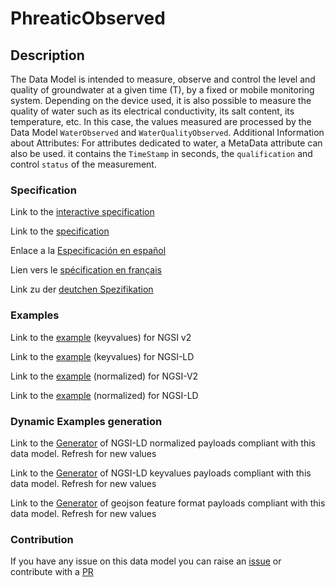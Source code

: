 # PhreaticObserved

## Description 

The Data Model is intended to measure, observe and control the level and quality of groundwater at a given time (T), by a fixed or mobile monitoring system. Depending on the device used, it is also possible to measure the quality of water such as its electrical conductivity, its salt content, its temperature, etc. In this case, the values measured are processed by the Data Model `WaterObserved` and `WaterQualityObserved`. Additional Information about Attributes: For attributes dedicated to water, a MetaData attribute can also be used. it contains the `TimeStamp` in seconds, the `qualification` and control `status` of the measurement.
### Specification

Link to the [interactive specification](https://swagger.lab.fiware.org/?url=https://smart-data-models.github.io/dataModel.Environment/PhreaticObserved/swagger.yaml)

Link to the [specification](https://smart-data-models.github.io/dataModel.Environment/PhreaticObserved/doc/spec.md)

Enlace a la [Especificación en español](https://smart-data-models.github.io/dataModel.Environment/PhreaticObserved/doc/spec_ES.md)

Lien vers le [spécification en français](https://smart-data-models.github.io/dataModel.Environment/PhreaticObserved/doc/spec_FR.md)

Link zu der [deutchen Spezifikation](https://smart-data-models.github.io/dataModel.Environment/PhreaticObserved/doc/spec_DE.md)
### Examples

Link to the [example](https://smart-data-models.github.io/dataModel.Environment/PhreaticObserved/examples/example.json) (keyvalues) for NGSI v2

Link to the [example](https://smart-data-models.github.io/dataModel.Environment/PhreaticObserved/examples/example.jsonld) (keyvalues) for NGSI-LD

Link to the [example](https://smart-data-models.github.io/dataModel.Environment/PhreaticObserved/examples/example-normalized.json) (normalized) for NGSI-V2

Link to the [example](https://smart-data-models.github.io/dataModel.Environment/PhreaticObserved/examples/example-normalized.jsonld) (normalized) for NGSI-LD
### Dynamic Examples generation

Link to the [Generator](https://smartdatamodels.org/extra/ngsi-ld_generator_v0.92.php?schemaUrl=https://raw.githubusercontent.com/smart-data-models/dataModel.Environment/master/PhreaticObserved/schema.json&email=info@smartdatamodels.org) of NGSI-LD normalized payloads compliant with this data model. Refresh for new values

Link to the [Generator](https://smartdatamodels.org/extra/ngsi-ld_generator_keyvalues_v0.92.php?schemaUrl=https://raw.githubusercontent.com/smart-data-models/dataModel.Environment/master/PhreaticObserved/schema.json&email=info@smartdatamodels.org) of NGSI-LD keyvalues payloads compliant with this data model. Refresh for new values

Link to the [Generator](https://smartdatamodels.org/extra/geojson_features_generator_v1.0.php?schemaUrl=https://raw.githubusercontent.com/smart-data-models/dataModel.Environment/master/PhreaticObserved/schema.json&email=info@smartdatamodels.org) of geojson feature format payloads compliant with this data model. Refresh for new values
### Contribution

 If you have any issue on this data model you can raise an [issue](https://github.com/smart-data-models/dataModel.Environment/issues)  or contribute with a [PR](https://github.com/smart-data-models/dataModel.Environment/pulls)